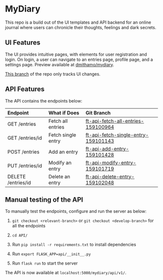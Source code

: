 # MyDiary

This repo is a build out of the UI templates and API backend for an online journal where users can chronicle their thoughts, feelings and dark secrets.

## UI Features

The UI provides intuitive pages, with elements for user registration and login.
On login, a user can navigate to an entries page, profile page, and a settings page.
Preview available at [dmithamo/mydiary](https://dmithamo.github.io/mydiary/index.html).

[This branch](https://github.com/dmithamo/mydiary/tree/gh-pages) of the repo only tracks UI changes.


## API Features

The API contains the endpoints below:
  
| Endpoint               | What if Does             | Git Branch                          |
| :--------------------  | :----------------------- | :--------------------------------   |
| GET  /entries          | Fetch all entries        | [ft-api-fetch-all-entries-159100964](https://github.com/dmithamo/mydiary/tree/ft-api-fetch-all-entries-159100964)  |
| GET  /entries/id       | Fetch single entry       | [ft-api-fetch-single-entry-159101143](https://github.com/dmithamo/mydiary/tree/ft-api-fetch-single-entry-159101143) |
| POST /entries          | Add an entry             | [ft-api-add-entry-159101428](https://github.com/dmithamo/mydiary/tree/ft-api-add-entry-159101428)          |
| PUT /entries/id        | Modify an entry          | [ft-api-modify-entry-159101719](https://github.com/dmithamo/mydiary/tree/ft-api-modify-entry-159101719)       |
| DELETE /entries/id     | Delete an entry          | [ft-api-delete-entry-159102048]()       |

## Manual testing of the API

To manually test the endpoints, configure and run the server as below:

1. `git checkout <relevant-branch>` or `git checkout <develop-branch>` for all the endpoints

2. `cd API/`

3. Run `pip install -r requirements.txt` to install dependencies

4. Run `export FLASK_APP=api/__init__.py`

5. Run `flask run` to start the server

The API is now available at `localhost:5000/mydiary/api/v1/`.
